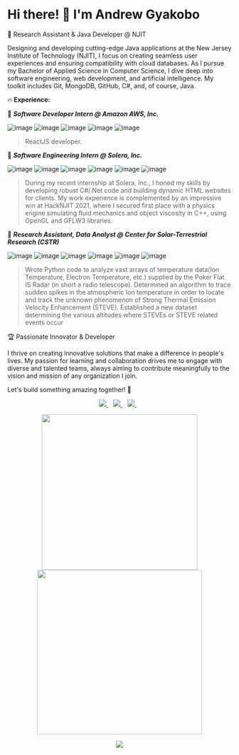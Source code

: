 # Hi there! 👋 I'm Andrew Gyakobo
🔭 Research Assistant & Java Developer @ NJIT
 
Designing and developing cutting-edge Java applications at the New Jersey Institute of Technology (NJIT), I focus on creating seamless user experiences and ensuring compatibility with cloud databases. As I pursue my Bachelor of Applied Science in Computer Science, I dive deep into software engineering, web development, and artificial intelligence. My toolkit includes Git, MongoDB, GitHub, C#, and, of course, Java.

🔥 **Experience:**

🚀 __*Software Developer Intern @ Amazon AWS, Inc.*__

![image](https://img.shields.io/badge/React-20232A?style=for-the-badge&logo=react&logoColor=61DAFB)
![image](https://img.shields.io/badge/Vite-B73BFE?style=for-the-badge&logo=vite&logoColor=FFD62E)
![image](https://img.shields.io/badge/JavaScript-323330?style=for-the-badge&logo=javascript&logoColor=F7DF1E)
![image](https://img.shields.io/badge/npm-CB3837?style=for-the-badge&logo=npm&logoColor=white)
![image](https://img.shields.io/badge/Amazon_AWS-FF9900?style=for-the-badge&logo=amazonaws&logoColor=white)

> ReactJS developer.

🚀 __*Software Engineering Intern @ Solera, Inc.*__

![image](https://img.shields.io/badge/C%23-239120?style=for-the-badge&logo=csharp&logoColor=white)
![image](https://img.shields.io/badge/Python-FFD43B?style=for-the-badge&logo=python&logoColor=blue)
![image](https://img.shields.io/badge/HTML5-E34F26?style=for-the-badge&logo=html5&logoColor=white)
![image](https://img.shields.io/badge/CSS3-1572B6?style=for-the-badge&logo=css3&logoColor=white)
![image](https://img.shields.io/badge/JavaScript-323330?style=for-the-badge&logo=javascript&logoColor=F7DF1E)
![image](https://img.shields.io/badge/json-5E5C5C?style=for-the-badge&logo=json&logoColor=white)
 
> During my recent internship at Solera, Inc., I honed my skills by developing robust C#/.Net code and building dynamic HTML websites for clients. My work experience is complemented by an impressive win at HackNJIT 2021, where I secured first place with a physics engine simulating fluid mechanics and object viscosity in C++, using OpenGL and GFLW3 libraries.

🚀 __*Research Assistant, Data Analyst @ Center for Solar-Terrestrial Research (CSTR)*__

![image](https://img.shields.io/badge/Python-FFD43B?style=for-the-badge&logo=python&logoColor=blue)
![image](https://img.shields.io/badge/Numpy-777BB4?style=for-the-badge&logo=numpy&logoColor=white)
![image](https://img.shields.io/badge/Pandas-2C2D72?style=for-the-badge&logo=pandas&logoColor=white)
![image](https://img.shields.io/badge/conda-342B029.svg?&style=for-the-badge&logo=anaconda&logoColor=white)
![image](https://img.shields.io/badge/SciPy-654FF0?style=for-the-badge&logo=SciPy&logoColor=white)
![image](https://img.shields.io/badge/LaTeX-47A141?style=for-the-badge&logo=LaTeX&logoColor=white)

> Wrote Python code to analyze vast arrays of temperature data(Ion Temperature, Electron Temperature, etc.) supplied by the Poker Flat IS Radar (in short a radio telescope). Determined an algorithm to trace sudden spikes in the atmospheric Ion temperature in order to locate and track the unknown phenomenon of Strong Thermal Emission Velocity Enhancement (STEVE). Established a new dataset determining the various altitudes where STEVEs or STEVE related events occur

🏆 Passionate Innovator & Developer

I thrive on creating innovative solutions that make a difference in people's lives. My passion for learning and collaboration drives me to engage with diverse and talented teams, always aiming to contribute meaningfully to the vision and mission of any organization I join.

Let's build something amazing together! 🌟

<p align='center'>
  <a href="mailto: andygyakobo@gmail.com">
   <img src="https://img.shields.io/badge/Gmail-D14836?style=for-the-badge&logo=gmail&logoColor=white" />
  </a>&nbsp;&nbsp;
 
  <a href="https://devpost.com/AndrewGyakobo?ref_content=user-portfolio&ref_feature=portfolio&ref_medium=global-nav">
    <img src="https://img.shields.io/badge/Devpost-003E54?style=for-the-badge&logo=Devpost&logoColor=white" />        
  </a>&nbsp;&nbsp;
  
  <a href="https://www.linkedin.com/in/andrew-gyakobo/">
    <img src="https://img.shields.io/badge/linkedin-%230077B5.svg?&style=for-the-badge&logo=linkedin&logoColor=white" />
  </a>&nbsp;&nbsp;
</p>

<p align='center'>
  <a href="#"><img src="https://github-readme-stats.vercel.app/api?username=Gyakobo&show_icons=true&count_private=true&theme=dark" width="350"></a>
  <a href="#"><img src="https://github-readme-streak-stats.herokuapp.com/?user=Gyakobo&theme=default" width="370"></a>
</p>

<p align='center'>
 <img src="https://github-readme-activity-graph.vercel.app/graph?username=Gyakobo&theme=rogue" />
</p>
